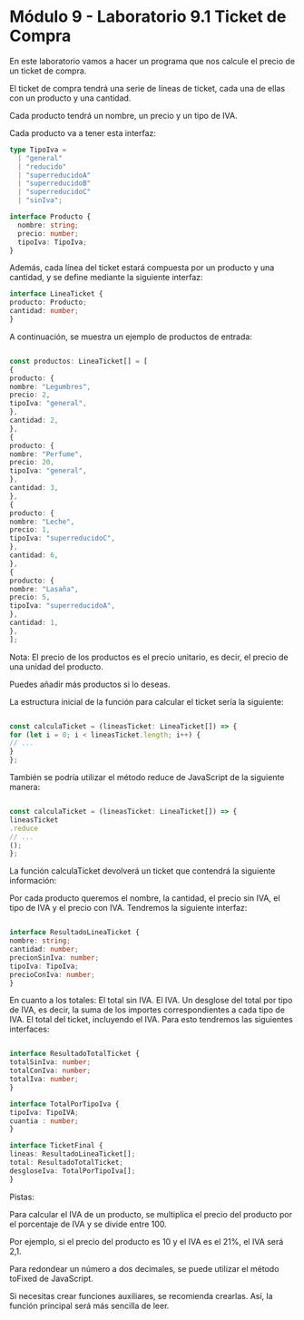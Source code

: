 # Módulo 9 - Laboratorio 9.1 Ticket de Compra

En este laboratorio vamos a hacer un programa que nos calcule el precio de un ticket de compra.

El ticket de compra tendrá una serie de líneas de ticket, cada una de ellas con un producto y una cantidad.

Cada producto tendrá un nombre, un precio y un tipo de IVA.

Cada producto va a tener esta interfaz:

```typescript
type TipoIva =
  | "general"
  | "reducido"
  | "superreducidoA"
  | "superreducidoB"
  | "superreducidoC"
  | "sinIva";

interface Producto {
  nombre: string;
  precio: number;
  tipoIva: TipoIva;
}
```

Además, cada línea del ticket estará compuesta por un producto y una cantidad, y se define mediante la siguiente interfaz:

```typescript
interface LineaTicket {
producto: Producto;
cantidad: number;
}
```
A continuación, se muestra un ejemplo de productos de entrada:

```typescript

const productos: LineaTicket[] = [
{
producto: {
nombre: "Legumbres",
precio: 2,
tipoIva: "general",
},
cantidad: 2,
},
{
producto: {
nombre: "Perfume",
precio: 20,
tipoIva: "general",
},
cantidad: 3,
},
{
producto: {
nombre: "Leche",
precio: 1,
tipoIva: "superreducidoC",
},
cantidad: 6,
},
{
producto: {
nombre: "Lasaña",
precio: 5,
tipoIva: "superreducidoA",
},
cantidad: 1,
},
];
```

Nota: El precio de los productos es el precio unitario, es decir, el precio de una unidad del producto.

Puedes añadir más productos si lo deseas.

La estructura inicial de la función para calcular el ticket sería la siguiente:

```typescript

const calculaTicket = (lineasTicket: LineaTicket[]) => {
for (let i = 0; i < lineasTicket.length; i++) {
// ...
}
};
```

También se podría utilizar el método reduce de JavaScript de la siguiente manera:

```typescript

const calculaTicket = (lineasTicket: LineaTicket[]) => {
lineasTicket
.reduce
// ...
();
};
```

La función calculaTicket devolverá un ticket que contendrá la siguiente información:

Por cada producto queremos el nombre, la cantidad, el precio sin IVA, el tipo de IVA y el precio con IVA.
Tendremos la siguiente interfaz:

```typescript

interface ResultadoLineaTicket {
nombre: string;
cantidad: number;
precionSinIva: number;
tipoIva: TipoIva;
precioConIva: number;
}
```

En cuanto a los totales:
El total sin IVA.
El IVA.
Un desglose del total por tipo de IVA, es decir, la suma de los importes correspondientes a cada tipo de IVA.
El total del ticket, incluyendo el IVA.
Para esto tendremos las siguientes interfaces:

```typescript

interface ResultadoTotalTicket {
totalSinIva: number;
totalConIva: number;
totalIva: number;
}

interface TotalPorTipoIva {
tipoIva: TipoIVA;
cuantia : number;
}

interface TicketFinal {
lineas: ResultadoLineaTicket[];
total: ResultadoTotalTicket;
desgloseIva: TotalPorTipoIva[];
}
```

Pistas:

Para calcular el IVA de un producto, se multiplica el precio del producto por el porcentaje de IVA y se divide entre 100.

Por ejemplo, si el precio del producto es 10 y el IVA es el 21%, el IVA será 2,1.

Para redondear un número a dos decimales, se puede utilizar el método toFixed de JavaScript.

Si necesitas crear funciones auxiliares, se recomienda crearlas. Así, la función principal será más sencilla de leer.
